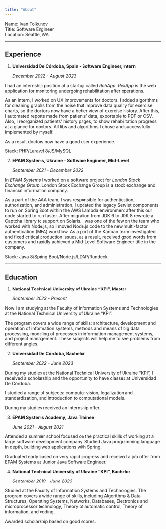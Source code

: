 ```yaml
---
title: "About"
---
```


Name: Ivan Tolkunov \
Title: Software Engineer \
Location: Seattle, WA

---

## Experience

1. **Universidad De Córdoba, Spain - Software Engineer, Intern**

   _December 2022 - August 2023_

I had an internship position at a startup called _RehApp_. _RehApp_ is the web application for monitoring undergoing rehabilitation after operations.

As an intern, I worked on UX improvements for doctors. I added algorithms for cleaning graphs from the noise that improve data quality for exercise charts, so the doctors now have a better view of exercise history. After this, I automated reports made from patients’ data, exportable to PDF or CSV. Also, I reorganized patients' history pages, to show rehabilitation progress at a glance for doctors. All libs and algorithms I chose and successfully implemented by myself.

As a result doctors now have a good user experience.

Stack: PHP/Laravel 8/JS/MySQL

2. **EPAM Systems, Ukraine - Software Engineer, Mid-Level**

   _September 2021 - December 2022_

In _EPAM Systems_ I worked on a software project for _London Stock Exchange Group_. London Stock Exchange Group is a stock exchange and financial information company.

As a part of the AAA team, I was responsible for authentication, authorization, and administration. I updated the legacy Servlet components to run on Spring Boot within the AWS Lambda environment after this our code started to run faster. After migration from JDK 6 to JDK 8 rewrote a Captcha library to support on Solaris. I was one of the few on the team who worked with Node.js, so I moved Node.js code to the new multi-factor authentication (MFA) workflow. As a part of the Kanban team investigated and fixed critical production issues, as a result, received good words from customers and rapidly achieved a Mid-Level Software Engineer title in the company.

Stack: Java 8/Spring Boot/Node.js/LDAP/Rundeck

---

## Education

1. **National Technical University of Ukraine “KPI”, Master**

   _September 2023 - Present_

Now I am studying at the Faculty of Information Systems and Technologies at the National Technical University of Ukraine “KPI”.

The program covers a wide range of skills: architecture, development and operation of information systems, methods and means of big data processing, modeling of processes in information management systems, and project management. These subjects will help me to see problems from different angles.

2. **Universidad De Córdoba, Bachelor**

   _September 2022 - June 2023_

During my studies at the National Technical University of Ukraine “KPI”, I received a scholarship and the opportunity to have classes at Universidad De Córdoba.

I studied a range of subjects: computer vision, legalization and standardization, and introduction to computational models.

During my studies received an internship offer.

3. **EPAM Systems Academy, Java Trainee**

   _June 2021 - August 2021_

Attended a summer school focused on the practical skills of working at a large software development company. Studied Java programming language in depth, building web applications with Spring.

Graduated early based on very rapid progress and received a job offer from EPAM Systems as Junior Java Software Engineer.

4. **National Technical University of Ukraine “KPI”, Bachelor**

   _September 2019 - June 2023_

Studied at the Faculty of Information Systems and Technologies. The program covers a wide range of skills, including Algorithms & Data Structures, Operating Systems, Networks, Databases, Electronics and microprocessor technology, Theory of automatic control, Theory of information, and coding.

Awarded scholarship based on good scores.
